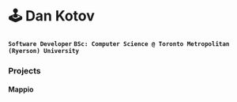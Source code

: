 # 🕹️ Dan Kotov

**`Software Developer`**
**`BSc: Computer Science @ Toronto Metropolitan (Ryerson) University`**

### Projects

#### Mappio
